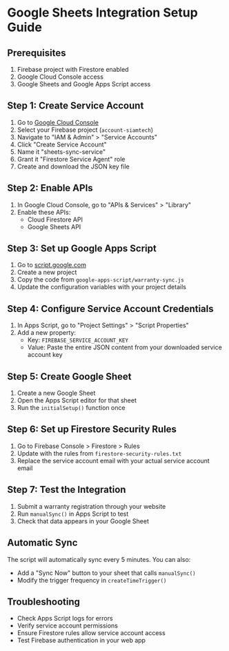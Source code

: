 
# Google Sheets Integration Setup Guide

## Prerequisites
1. Firebase project with Firestore enabled
2. Google Cloud Console access
3. Google Sheets and Google Apps Script access

## Step 1: Create Service Account

1. Go to [Google Cloud Console](https://console.cloud.google.com)
2. Select your Firebase project (`account-siamtech`)
3. Navigate to "IAM & Admin" > "Service Accounts"
4. Click "Create Service Account"
5. Name it "sheets-sync-service"
6. Grant it "Firestore Service Agent" role
7. Create and download the JSON key file

## Step 2: Enable APIs

1. In Google Cloud Console, go to "APIs & Services" > "Library"
2. Enable these APIs:
   - Cloud Firestore API
   - Google Sheets API

## Step 3: Set up Google Apps Script

1. Go to [script.google.com](https://script.google.com)
2. Create a new project
3. Copy the code from `google-apps-script/warranty-sync.js`
4. Update the configuration variables with your project details

## Step 4: Configure Service Account Credentials

1. In Apps Script, go to "Project Settings" > "Script Properties"
2. Add a new property:
   - Key: `FIREBASE_SERVICE_ACCOUNT_KEY`
   - Value: Paste the entire JSON content from your downloaded service account key

## Step 5: Create Google Sheet

1. Create a new Google Sheet
2. Open the Apps Script editor for that sheet
3. Run the `initialSetup()` function once

## Step 6: Set up Firestore Security Rules

1. Go to Firebase Console > Firestore > Rules
2. Update with the rules from `firestore-security-rules.txt`
3. Replace the service account email with your actual service account email

## Step 7: Test the Integration

1. Submit a warranty registration through your website
2. Run `manualSync()` in Apps Script to test
3. Check that data appears in your Google Sheet

## Automatic Sync

The script will automatically sync every 5 minutes. You can also:
- Add a "Sync Now" button to your sheet that calls `manualSync()`
- Modify the trigger frequency in `createTimeTrigger()`

## Troubleshooting

- Check Apps Script logs for errors
- Verify service account permissions
- Ensure Firestore rules allow service account access
- Test Firebase authentication in your web app
